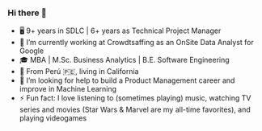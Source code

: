 ### Hi there 👋

<!--
**AndRemy/AndRemy** is a ✨ _special_ ✨ repository because its `README.md` (this file) appears on your GitHub profile.

Here are some ideas to get you started:

- 🌱 I’m currently learning ...
- 👯 I’m looking to collaborate on ...
- 💬 Ask me about ...
- 📫 How to reach me: ...
- 😄 Pronouns: ...
-->

- 🖥 9+ years in SDLC | 6+ years as Technical Project Manager
- 🔭 I’m currently working at Crowdtsaffing as an OnSite Data Analyst for Google
- 🎓 MBA | M.Sc. Business Analytics | B.E. Software Engineering
- 📍 From Perú 🇵🇪, living in California
- 🤔 I’m looking for help to build a Product Management career and improve in Machine Learning
- ⚡ Fun fact: I love listening to (sometimes playing) music, watching TV series and movies (Star Wars & Marvel are my all-time favorites), and playing videogames   
